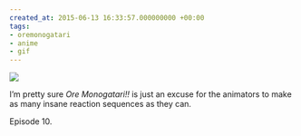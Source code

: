 ```yaml
---
created_at: 2015-06-13 16:33:57.000000000 +00:00
tags:
- oremonogatari
- anime
- gif
---
```


![](/blog/media/tumblr_npw60lQ4ZG1qim2zwo1_500.gif)

I’m pretty sure *Ore Monogatari!!* is just an excuse for the animators
to make as many insane reaction sequences as they can.

Episode 10.
